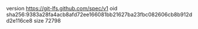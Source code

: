 version https://git-lfs.github.com/spec/v1
oid sha256:9383a28fa4acb8afd72ee166081bb21627ba23fbc082606cb8b912dd2e116ce8
size 72798
